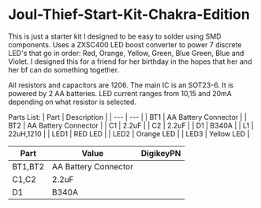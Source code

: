 # Joul-Thief-Start-Kit-Chakra-Edition

This is just a starter kit I designed to be easy to solder using SMD components. Uses a ZXSC400 LED boost converter to power 7 discrete LED's that go in order: Red, Orange, Yellow, Green, Blue Green, Blue and Violet. I designed this for a friend for her birthday in the hopes that her and her bf can do something together.

 All resistors and capacitors are 1206. The main IC is an SOT23-6. It is powered by 2 AA batteries. LED current ranges from 10,15 and 20mA depending on what resistor is selected. 

Parts List:
| Part | Description |
| --- | --- |
| BT1 | AA Battery Connector |
| BT2 | AA Battery Connector |
| C1 | 2.2uF |
| C2 | 2.2uF |
| D1 | B340A |
| L1 | 22uH,1210 |
| LED1 | RED LED |
| LED2 | Orange LED |
| LED3 | Yellow LED |

| Part | Value | DigikeyPN |
| --- | --- | --- |
| BT1,BT2 | AA Battery Connector |
| C1,C2 | 2.2uF |
| D1 | B340A |
